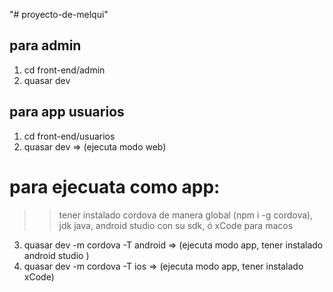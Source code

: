"# proyecto-de-melqui" 
## para admin
1. cd front-end/admin
2. quasar dev

## para app usuarios
1. cd front-end/usuarios
2. quasar dev  =>  (ejecuta modo web)

# para ejecuata como app:
>> tener instalado cordova de manera global (npm i -g cordova), jdk java, android studio con su sdk, ó xCode para macos
3. quasar dev -m cordova -T android => (ejecuta modo app, tener instalado android studio )
4. quasar dev -m cordova -T ios => (ejecuta modo app, tener instalado xCode)
